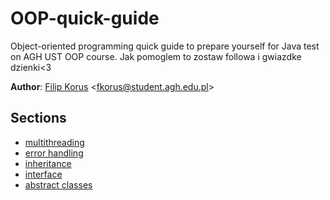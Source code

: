 # OOP-quick-guide
Object-oriented programming quick guide to prepare yourself for Java test on AGH UST OOP course.
Jak pomoglem to zostaw followa i gwiazdke dzienki<3

**Author**: [Filip Korus](https://fkor.us/) <[fkorus@student.agh.edu.pl](mailto:fkorus@student.agh.edu.pl)>

## Sections
- [multithreading](src/multithreading.java)
- [error handling](src/errorHandling.java)
- [inheritance](src/inheritance.java)
- [interface](src/interfaces.java)
- [abstract classes](src/abstractClasses.java)
